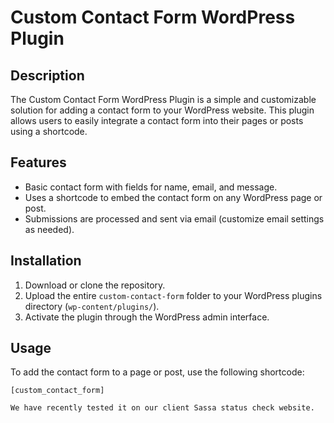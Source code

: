 # Custom Contact Form WordPress Plugin

## Description

The Custom Contact Form WordPress Plugin is a simple and customizable solution for adding a contact form to your WordPress website. This plugin allows users to easily integrate a contact form into their pages or posts using a shortcode.

## Features

- Basic contact form with fields for name, email, and message.
- Uses a shortcode to embed the contact form on any WordPress page or post.
- Submissions are processed and sent via email (customize email settings as needed).

## Installation

1. Download or clone the repository.
2. Upload the entire `custom-contact-form` folder to your WordPress plugins directory (`wp-content/plugins/`).
3. Activate the plugin through the WordPress admin interface.

## Usage

To add the contact form to a page or post, use the following shortcode:

```plaintext
[custom_contact_form]

We have recently tested it on our client Sassa status check website.
